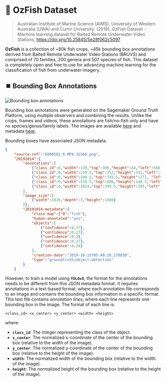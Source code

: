 # 🐠 OzFish Dataset

> Australian Institute of Marine Science (AIMS), University of Western Australia (UWA) and Curtin University. (2019), OzFish Dataset - Machine learning dataset for Baited Remote Underwater Video Stations, https://doi.org/10.25845/5e28f062c5097

**OzFish** is a collection of ~80k fish crops, ~45k bounding box annotations derived from Baited Remote Underwater Video Stations (BRUVS) and comprised of 70 families, 200 genera and 507 species of fish. This dataset is completely open and free to use for advancing machine learning for the classification of fish from underwater imagery.

## ⏹️ Bounding Box Annotations

![Bounding box annotations](https://open-AIMS.github.io/ozfish/bounding-box-annotations.png?raw=true "Bounding box annotations")

Bounding box annotations were generated on the Sagemaker Ground Truth Platform, using multiple observers and combining the results. Unlike the crops, frames and videos, these annotations are fish/no-fish only and have no species/genus/family labels. The images are available [here](https://data.pawsey.org.au/public/?path=/FDFML/labelled/frames) and metadata [here](https://data.pawsey.org.au/public/?path=/FDFML/labelled/manifests).

Bounding boxes have associated JSON metadata.

```json
{
    "source-ref":"E000501_R.MP4.31568.png",
    "20191014":{
        "annotations":[
            {"class_id":0,"width":139,"top":306,"height":84,"left":588.5},
            {"class_id":0,"width":229.5,"top":357,"height":331,"left":1151},
            {"class_id":0,"width":198.5,"top":745.5,"height":271, "left":823},
            {"class_id":0,"width":159.5,"top":806,"height":148.5,"left":0},
            {"class_id":0,"width":1014,"top":399.5,"height":395,"left":108.5}
        ],
        "image_size":[
            {"width":1920,"depth":3,"height":1080}
        ]},
        "20191014-metadata":{
            "class-map":{"0":"fish"},
            "human-annotated":"yes",
            "objects":[
                {"confidence":0.27},
                {"confidence":0.27},
                {"confidence":0.2},
                {"confidence":0.27},
                {"confidence":0.28}
            ],
            "creation-date":"2019-10-15T05:40:28.278830",
            "type":"groundtruth/object-detection"
        }
    }
```

However, to train a model using **`YOLOv8`**, the format for the annotations needs to be different from this JSON metadata format. It requires annotations in a text-based format, where each annotation file corresponds to an image and contains the bounding box information in a specific format. This text file contains *annotation lines*, where each line represents one bounding box in the image. The format of each line is:

```
<class_id> <x_center> <y_center> <width> <height>
```

where:

- **`class_id`**: The integer representing the class of the object.
- **`x_center`**: The normalized x-coordinate of the center of the bounding box (relative to the width of the image).
- **`y_center`**: The normalized y-coordinate of the center of the bounding box (relative to the height of the image).
- **`width`**: The normalized width of the bounding box (relative to the width of the image).
- **`height`**: The normalized height of the bounding box (relative to the height of the image).